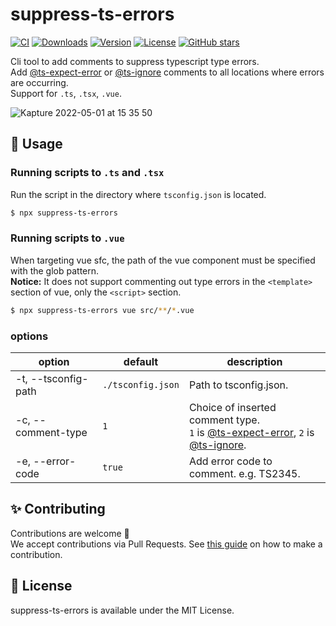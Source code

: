 # suppress-ts-errors

[![CI](https://github.com/kawamataryo/suppress-ts-errors/actions/workflows/ci.yml/badge.svg)](https://github.com/kawamataryo/suppress-ts-errors/actions/workflows/ci.yml)
<a href="https://npmcharts.com/compare/suppress-ts-errors?minimal=true"><img src="https://img.shields.io/npm/dt/suppress-ts-errors.svg" alt="Downloads"></a>
<a href="https://www.npmjs.com/package/suppress-ts-errors"><img src="https://img.shields.io/npm/v/suppress-ts-errors.svg" alt="Version"></a>
<a href="https://www.npmjs.com/package/suppress-ts-errors"><img src="https://img.shields.io/npm/l/suppress-ts-errors.svg" alt="License"></a>
<a href="https://github.com/kawamataryo/suppress-ts-errors" target="__blank"><img alt="GitHub stars" src="https://img.shields.io/github/stars/kawamataryo/suppress-ts-errors?style=social"></a>

Cli tool to add comments to suppress typescript type errors.  
Add [@ts-expect-error](https://www.typescriptlang.org/docs/handbook/release-notes/typescript-3-9.html#-ts-expect-error-comments) or [@ts-ignore](https://www.typescriptlang.org/docs/handbook/release-notes/typescript-2-6.html#suppress-errors-in-ts-files-using--ts-ignore-comments) comments to all locations where errors are occurring.  
Support for `.ts`, `.tsx`, `.vue`.

![Kapture 2022-05-01 at 15 35 50](https://user-images.githubusercontent.com/11070996/166135217-82e23b1e-7c9f-40c3-88ad-985b021b842a.gif)

## 🚀 Usage

### Running scripts to `.ts` and `.tsx`

Run the script in the directory where `tsconfig.json` is located.

```bash
$ npx suppress-ts-errors
```

### Running scripts to `.vue`

When targeting vue sfc, the path of the vue component must be specified with the glob pattern.  
**Notice:** It does not support commenting out type errors in the `<template>` section of vue, only the `<script>` section.

```bash
$ npx suppress-ts-errors vue src/**/*.vue
```

### options

| option              | default           | description                                                                                                                                                                                                                                                                                                                           |
| ------------------- | ----------------- | ------------------------------------------------------------------------------------------------------------------------------------------------------------------------------------------------------------------------------------------------------------------------------------------------------------------------------------- |
| -t, --tsconfig-path | `./tsconfig.json` | Path to tsconfig.json.                                                                                                                                                                                                                                                                                                                |
| -c, --comment-type  | `1`               | Choice of inserted comment type. <br> `1` is [@ts-expect-error](https://www.typescriptlang.org/docs/handbook/release-notes/typescript-3-9.html#-ts-expect-error-comments), `2` is [@ts-ignore](https://www.typescriptlang.org/docs/handbook/release-notes/typescript-2-6.html#suppress-errors-in-ts-files-using--ts-ignore-comments). |
| -e, --error-code    | `true`            | Add error code to comment. e.g. TS2345.                                                                                                                                                                                                                                                                                               |

## ✨ Contributing

Contributions are welcome 🎉  
We accept contributions via Pull Requests. See [this guide](https://github.com/kawamataryo/suppress-ts-errors/blob/main/CONTRIBUTING.md) on how to make a contribution.

## 📄 License

suppress-ts-errors is available under the MIT License.
